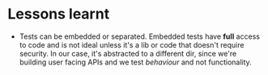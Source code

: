 # Lessons learnt

- Tests can be embedded or separated. Embedded tests have **full** access to code and is not ideal unless it's a lib or code that doesn't require security.
In our case, it's abstracted to a different dir, since we're building user facing APIs and we test *behaviour* and not functionality.